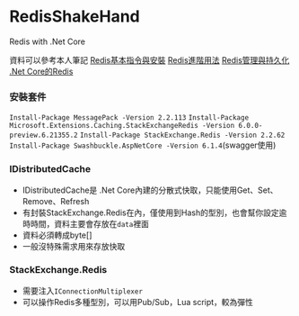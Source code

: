 # RedisShakeHand
Redis with .Net Core

資料可以參考本人筆記
[Redis基本指令與安裝](https://hackmd.io/@gs9TPhYbSPCyczQit5ucew/BJeNgZv2d) 
[Redis進階用法](https://hackmd.io/@gs9TPhYbSPCyczQit5ucew/H15RTaMTu)
[Redis管理與持久化](https://hackmd.io/@gs9TPhYbSPCyczQit5ucew/SyXibtKad)
[.Net Core的Redis](https://hackmd.io/@gs9TPhYbSPCyczQit5ucew/SJrrmI6p_)

### 安裝套件
`Install-Package MessagePack -Version 2.2.113`
`Install-Package Microsoft.Extensions.Caching.StackExchangeRedis -Version 6.0.0-preview.6.21355.2`
`Install-Package StackExchange.Redis -Version 2.2.62`
`Install-Package Swashbuckle.AspNetCore -Version 6.1.4`(swagger使用)


### IDistributedCache
- IDistributedCache是 .Net Core內建的分散式快取，只能使用Get、Set、Remove、Refresh
- 有封裝StackExchange.Redis在內，僅使用到Hash的型別，也會幫你設定逾時時間，資料主要會存放在`data`裡面
- 資料必須轉成byte[]
- 一般沒特殊需求用來存放快取
### StackExchange.Redis
- 需要注入`IConnectionMultiplexer`
- 可以操作Redis多種型別，可以用Pub/Sub，Lua script，較為彈性
